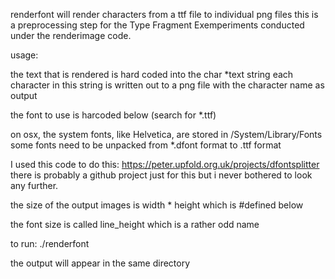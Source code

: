renderfont will render characters from a ttf file to individual png files
  this is a preprocessing step for the Type Fragment Exemperiments conducted under
  the renderimage code. 

  usage:

  the text that is rendered is hard coded into the 
    char *text string 
  each character in this string is written out to a png file with the character name as output

  the font to use is harcoded below (search for *.ttf)

  on osx, the system fonts, like Helvetica, are stored in /System/Library/Fonts
  some fonts need to be unpacked from *.dfont format to .ttf format

  I used this code to do this: https://peter.upfold.org.uk/projects/dfontsplitter
  there is probably a github project just for this but i never bothered to look any further.


  the size of the output images is
    width * height 
  which is #defined below

  the font size is called
    line_height 
  which is a rather odd name


  to run:
    ./renderfont

  the output will appear in the same directory
